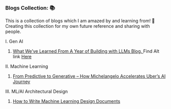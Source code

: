 ### Blogs Collection: 📚
This is a collection of blogs which I am amazed by and learning from! 🤩 <br>
Creating this collection for my own future reference and sharing with people.

I. Gen AI
1. <a href = "https://applied-llms.org/"> What We’ve Learned From A Year of Building with LLMs Blog. </a> Find Alt link <a href="https://www.oreilly.com/radar/what-we-learned-from-a-year-of-building-with-llms-part-i/"> Here </a>

II. Machine Learning
1. <a href = "https://www.uber.com/blog/from-predictive-to-generative-ai/"> From Predictive to Generative – How Michelangelo Accelerates Uber’s AI Journey </a>

III. ML/AI Architectural Design
1. <a href = "https://applyingml.com/resources/ml-design-docs/"> How to Write Machine Learning Design Documents </a>
